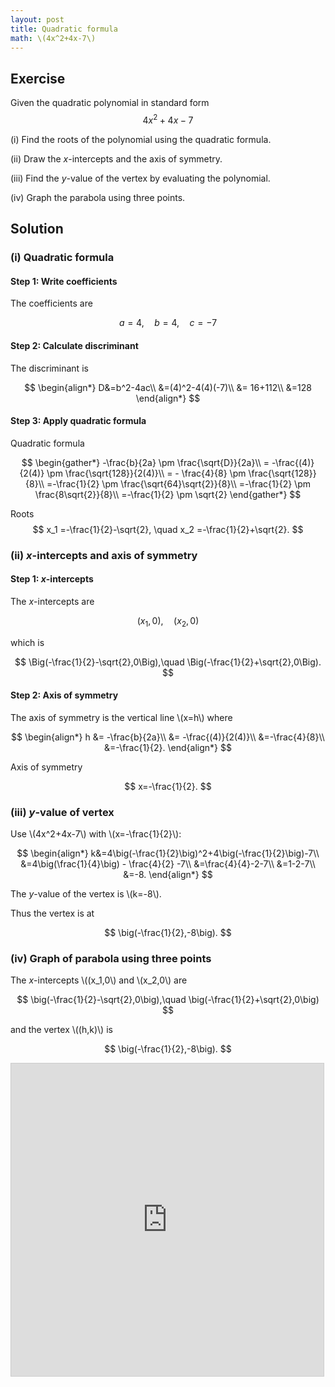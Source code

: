```yaml
---
layout: post
title: Quadratic formula
math: \(4x^2+4x-7\)
---
```


## Exercise

Given the quadratic polynomial in standard form
$$
4x^2+4x-7
$$

(i) Find the roots of the polynomial using the quadratic formula.

(ii) Draw the *x*-intercepts and the axis of symmetry.

(iii) Find the *y*-value of the vertex by evaluating the polynomial.

(iv) Graph the parabola using three points.

## Solution

### (i) Quadratic formula

#### Step 1: Write coefficients

The coefficients are

$$
a=4, \quad b=4,\quad c=-7
$$

#### Step 2: Calculate discriminant

The discriminant is

$$
\begin{align*}
D&=b^2-4ac\\
&=(4)^2-4(4)(-7)\\
&= 16+112\\
&=128
\end{align*}
$$

#### Step 3: Apply quadratic formula

Quadratic formula

$$
\begin{gather*}
-\frac{b}{2a} \pm \frac{\sqrt{D}}{2a}\\
= -\frac{(4)}{2(4)} \pm \frac{\sqrt{128}}{2(4)}\\
= - \frac{4}{8} \pm \frac{\sqrt{128}}{8}\\
=-\frac{1}{2} \pm \frac{\sqrt{64}\sqrt{2}}{8}\\
=-\frac{1}{2} \pm \frac{8\sqrt{2}}{8}\\
=-\frac{1}{2} \pm \sqrt{2}
\end{gather*}
$$

Roots
$$
x_1 =-\frac{1}{2}-\sqrt{2}, \quad
x_2 =-\frac{1}{2}+\sqrt{2}.
$$


### (ii) *x*-intercepts and axis of symmetry

#### Step 1: *x*-intercepts

The *x*-intercepts are

$$
(x_1,0),\quad (x_2,0) 
$$

which is

$$
\Big(-\frac{1}{2}-\sqrt{2},0\Big),\quad
\Big(-\frac{1}{2}+\sqrt{2},0\Big).
$$

#### Step 2: Axis of symmetry

The axis of symmetry is the vertical line \\(x=h\\) where

$$
\begin{align*}
h &= -\frac{b}{2a}\\
&= -\frac{(4)}{2(4)}\\
&=-\frac{4}{8}\\
&=-\frac{1}{2}.
\end{align*}
$$

Axis of symmetry

$$
x=-\frac{1}{2}.
$$

### (iii) *y*-value of vertex

Use \\(4x^2+4x-7\\) with \\(x=-\frac{1}{2}\\):

$$
\begin{align*}
k&=4\big(-\frac{1}{2}\big)^2+4\big(-\frac{1}{2}\big)-7\\
&=4\big(\frac{1}{4}\big) - \frac{4}{2} -7\\
&=\frac{4}{4}-2-7\\
&=1-2-7\\
&=-8.
\end{align*}
$$

The *y*-value of the vertex is \\(k=-8\\).

Thus the vertex is at

$$
\big(-\frac{1}{2},-8\big).
$$

### (iv) Graph of parabola using three points

The *x*-intercepts \\((x_1,0\\) and \\(x_2,0\\) are

$$
\big(-\frac{1}{2}-\sqrt{2},0\big),\quad
\big(-\frac{1}{2}+\sqrt{2},0\big)
$$

and the vertex \\((h,k)\\) is

$$
\big(-\frac{1}{2},-8\big).
$$

<iframe src="https://www.desmos.com/calculator/2hsbn0asn6?embed" width="500" height="500" style="border: 1px solid #ccc" frameborder=0></iframe>